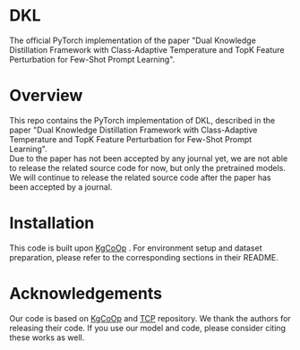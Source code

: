 # DKL

The official PyTorch implementation of the paper "Dual Knowledge Distillation Framework with Class-Adaptive Temperature and TopK Feature Perturbation for Few-Shot Prompt Learning".

# Overview
This repo contains the PyTorch implementation of DKL, described in the paper "Dual Knowledge Distillation Framework with Class-Adaptive Temperature and TopK Feature Perturbation for Few-Shot Prompt Learning".  
Due to the paper has not been accepted by any journal yet, we are not able to release the related source code for now, but only the pretrained models. We will continue to release the related source code after the paper has been accepted by a journal.


# Installation
This code is built upon [KgCoOp](https://github.com/htyao89/KgCoOp) . For environment setup and dataset preparation, please refer to the corresponding sections in their README.








# Acknowledgements
Our code is based on [KgCoOp](https://github.com/htyao89/KgCoOp) and [TCP](https://github.com/htyao89/Textual-based_Class-aware_prompt_tuning/) repository. We thank the authors for releasing their code. If you use our model and code, please consider citing these works as well.
